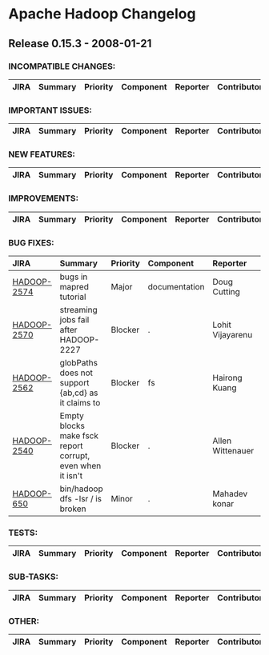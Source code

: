 
<!---
# Licensed to the Apache Software Foundation (ASF) under one
# or more contributor license agreements.  See the NOTICE file
# distributed with this work for additional information
# regarding copyright ownership.  The ASF licenses this file
# to you under the Apache License, Version 2.0 (the
# "License"); you may not use this file except in compliance
# with the License.  You may obtain a copy of the License at
#
#     http://www.apache.org/licenses/LICENSE-2.0
#
# Unless required by applicable law or agreed to in writing, software
# distributed under the License is distributed on an "AS IS" BASIS,
# WITHOUT WARRANTIES OR CONDITIONS OF ANY KIND, either express or implied.
# See the License for the specific language governing permissions and
# limitations under the License.
-->
# Apache Hadoop Changelog

## Release 0.15.3 - 2008-01-21

### INCOMPATIBLE CHANGES:

| JIRA | Summary | Priority | Component | Reporter | Contributor |
|:---- |:---- | :--- |:---- |:---- |:---- |


### IMPORTANT ISSUES:

| JIRA | Summary | Priority | Component | Reporter | Contributor |
|:---- |:---- | :--- |:---- |:---- |:---- |


### NEW FEATURES:

| JIRA | Summary | Priority | Component | Reporter | Contributor |
|:---- |:---- | :--- |:---- |:---- |:---- |


### IMPROVEMENTS:

| JIRA | Summary | Priority | Component | Reporter | Contributor |
|:---- |:---- | :--- |:---- |:---- |:---- |


### BUG FIXES:

| JIRA | Summary | Priority | Component | Reporter | Contributor |
|:---- |:---- | :--- |:---- |:---- |:---- |
| [HADOOP-2574](https://issues.apache.org/jira/browse/HADOOP-2574) | bugs in mapred tutorial |  Major | documentation | Doug Cutting | Arun C Murthy |
| [HADOOP-2570](https://issues.apache.org/jira/browse/HADOOP-2570) | streaming jobs fail after HADOOP-2227 |  Blocker | . | Lohit Vijayarenu | Amareshwari Sriramadasu |
| [HADOOP-2562](https://issues.apache.org/jira/browse/HADOOP-2562) | globPaths does not support {ab,cd} as it claims to |  Blocker | fs | Hairong Kuang | Hairong Kuang |
| [HADOOP-2540](https://issues.apache.org/jira/browse/HADOOP-2540) | Empty blocks make fsck report corrupt, even when it isn't |  Blocker | . | Allen Wittenauer | dhruba borthakur |
| [HADOOP-650](https://issues.apache.org/jira/browse/HADOOP-650) | bin/hadoop dfs -lsr / is broken |  Minor | . | Mahadev konar | Mahadev konar |


### TESTS:

| JIRA | Summary | Priority | Component | Reporter | Contributor |
|:---- |:---- | :--- |:---- |:---- |:---- |


### SUB-TASKS:

| JIRA | Summary | Priority | Component | Reporter | Contributor |
|:---- |:---- | :--- |:---- |:---- |:---- |


### OTHER:

| JIRA | Summary | Priority | Component | Reporter | Contributor |
|:---- |:---- | :--- |:---- |:---- |:---- |



